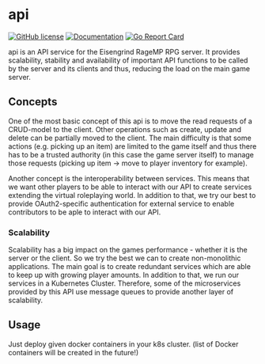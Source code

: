 # api

[![GitHub license](https://img.shields.io/github/license/51st-state/api.svg)](https://github.com/51st-state/api/blob/master/LICENSE)
[![Documentation](https://godoc.org/github.com/51st-state/api?status.svg)](https://godoc.org/github.com/51st-state/api)
[![Go Report Card](https://goreportcard.com/badge/github.com/51st-state/api)](https://goreportcard.com/report/github.com/51st-state/api)

api is an API service for the Eisengrind RageMP RPG server. It provides scalability, stability and availability of important API functions to be called by the server and its clients and thus, reducing the load on the main game server.

## Concepts

One of the most basic concept of this api is to move the read requests of a CRUD-model to the client. Other operations such as create, update and delete can be partially moved to the client. The main difficulty is that some actions (e.g. picking up an item) are limited to the game itself and thus there has to be a trusted authority (in this case the game server itself) to manage those requests (picking up item -> move to player inventory for example).

Another concept is the interoperability between services. This means that we want other players to be able to interact with our API to create services extending the virtual roleplaying world. In addition to that, we try our best to provide OAuth2-specific authentication for external service to enable contributors to be aple to interact with our API.

### Scalability

Scalability has a big impact on the games performance - whether it is the server or the client. So we try the best we can to create non-monolithic applications. The main goal is to create redundant services which are able to keep up with growing player amounts. In addition to that, we run our services in a Kubernetes Cluster. Therefore, some of the microservices provided by this API use message queues to provide another layer of scalability.

## Usage

Just deploy given docker containers in your k8s cluster. (list of Docker containers will be created in the future!)
